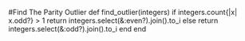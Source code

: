 #Find The Parity Outlier
def find_outlier(integers)
  if integers.count{|x| x.odd?} > 1
    return integers.select(&:even?).join().to_i
  else
    return integers.select(&:odd?).join().to_i
  end
end
